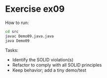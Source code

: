 # Exercise ex09

How to run:
```bash
cd src
javac Demo09.java.java
java Demo09
```

Tasks:
- Identify the SOLID violation(s)
- Refactor to comply with all SOLID principles
- Keep behavior; add a tiny demo/test
